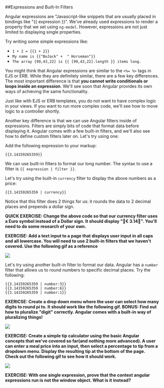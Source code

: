 ##Expressions and Built-In Filters

Angular expressions are "Javascript-like snippets that are usually placed in bindings like "{{ expression }}".  We've already used expressions to render a property that we set using `ng-model`.  However, expressions are not just limited to displaying single properties.

Try writing some simple expressions like:

* `1 + 2 = {{1 + 2}}`
* `My name is {{"BoJack" +  " Horseman"}}`
* `The array [99,43,22] is {{ [99,43,22].length }} items long.`

You might think that Angular expressions are similar to the `<%= %>` tags in EJS or ERB.  While they are definitely similar, there are a few key differences.  The most important difference is that **you cannot write conditionals or loops inside an expression**.  We'll see soon that Angular provides its own ways of achieving the same functionality.

Just like with EJS or ERB templates, you do not want to have complex logic in your views.  If you want to run more complex code, we'll see how to move logic to a controller shortly.

Another key difference is that we can use Angular filters inside of expressions.  Filters are simply bits of code that format data before displaying it.  Angular comes with a few built-in filters, and we'll also see how to define custom filters later on.  Let's try using one:

Add the following expression to your markup:

```
{{3.14159265359}}
```

We can use built-in filters to format our long number. The syntax to use a filter is `{{ expression | filter }}`.

Let's try using the built-in `currency` filter to display the above numbers as a price:

```
{{3.14159265359 | currency}}
```

Notice that this filter does 2 things for us: it rounds the data to 2 decimal places and prepends a dollar sign.


**QUICK EXERCISE: Change the above code so that our currency filter uses a Euro symbol instead of a Dollar sign.  It should display "€ 3.14".  You'll need to do some research of your own.**

**EXERCISE: Add a text input to a page that displays user input in all caps and all lowercase. You will need to use 2 built-in filters that we haven't covered. Use the following gif as a reference**

![](http://zippy.gfycat.com/CookedWelcomeDesertpupfish.gif)

Let's try using another built-in filter to format our data.  Angular has a `number` filter that allows us to round numbers to specific decimal places.  Try the following:

```
{{3.14159265359 | number:3}}
{{3.14159265359 | number:6}}
{{3.14159265359 | number:1}}
```

**EXERICSE: Create a drop down menu where the user can select how many digits to round pi to.  It should work like the following gif. BONUS: Find out how to pluralize "digit" correctly. Angular comes with a built-in way of pluralizing things!**

![](http://zippy.gfycat.com/LegalThickIndochinesetiger.gif)


**EXERCISE: Create a simple tip calculator using the basic Angular concepts that we've covered so far(and nothing more advanced).  A user can enter a meal price into an input, then select a percentage to tip from a dropdown menu.  Display the resulting tip at the bottom of the page. Check out the following gif to see how it should work.**

![](http://zippy.gfycat.com/FlamboyantQuickGordonsetter.gif)

**EXERCISE: With one single expression, prove that the context angular expressions run is not the window object.  What is it instead?**
